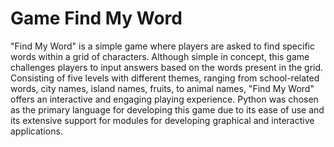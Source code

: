 ﻿# Game Find My Word
"Find My Word" is a simple game where players are asked to find specific words within a grid of characters. Although simple in concept, this game challenges players to input answers based on the words present in the grid. Consisting of five levels with different themes, ranging from school-related words, city names, island names, fruits, to animal names, "Find My Word" offers an interactive and engaging playing experience. Python was chosen as the primary language for developing this game due to its ease of use and its extensive support for modules for developing graphical and interactive applications.
